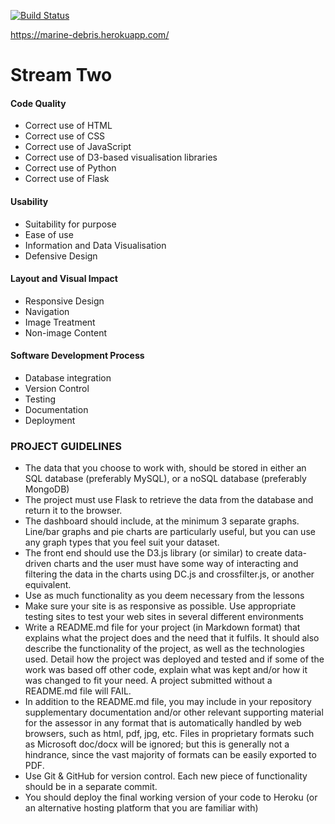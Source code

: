[![Build Status](https://travis-ci.org/bogdan-vlad/marine_debris.svg?branch=master)](https://travis-ci.org/bogdan-vlad/marine_debris)




https://marine-debris.herokuapp.com/

# Stream Two

#### Code Quality

- Correct use of HTML
- Correct use of CSS
- Correct use of JavaScript
- Correct use of D3-based visualisation libraries
- Correct use of Python
- Correct use of Flask

#### Usability

- Suitability for purpose
- Ease of use
- Information and Data Visualisation
- Defensive Design

#### Layout and Visual Impact

- Responsive Design
- Navigation
- Image Treatment
- Non-image Content

#### Software Development Process

- Database integration
- Version Control
- Testing
- Documentation
- Deployment

### PROJECT GUIDELINES
- The data that you choose to work with, should be stored in either an SQL database (preferably MySQL), or a noSQL database (preferably MongoDB)
- The project must use Flask to retrieve the data from the database and return it to the browser.
- The dashboard should include, at the minimum 3 separate graphs. Line/bar graphs and pie charts are particularly useful, but you can use any graph types that you feel suit your dataset.
- The front end should use the D3.js library (or similar) to create data-driven charts and the user must have some way of interacting and filtering the data in the charts using DC.js and crossfilter.js, or another equivalent.
- Use as much functionality as you deem necessary from the lessons
- Make sure your site is as responsive as possible. Use appropriate testing sites to test your web sites in several different environments
- Write a README.md file for your project (in Markdown format) that explains what the project does and the need that it fulfils. It should also describe the functionality of the project, as well as the technologies used. Detail how the project was deployed and tested and if some of the work was based off other code, explain what was kept and/or how it was changed to fit your need. A project submitted without a README.md file will FAIL.
- In addition to the README.md file, you may include in your repository supplementary documentation and/or other relevant supporting material for the assessor in any format that is automatically handled by web browsers, such as html, pdf, jpg, etc. Files in proprietary formats such as Microsoft doc/docx will be ignored; but this is generally not a hindrance, since the vast majority of formats can be easily exported to PDF.
- Use Git & GitHub for version control. Each new piece of functionality should be in a separate commit.
- You should deploy the final working version of your code to Heroku (or an alternative hosting platform that you are familiar with)
